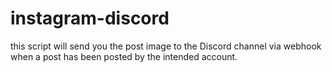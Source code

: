 # instagram-discord
this script will send you the post image to the Discord channel via webhook when a post has been posted by the intended account.

